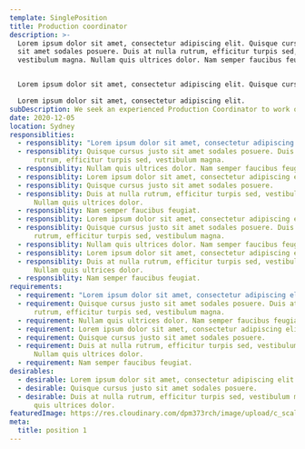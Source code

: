```yaml
---
template: SinglePosition
title: Production coordinator
description: >-
  Lorem ipsum dolor sit amet, consectetur adipiscing elit. Quisque cursus justo
  sit amet sodales posuere. Duis at nulla rutrum, efficitur turpis sed,
  vestibulum magna. Nullam quis ultrices dolor. Nam semper faucibus feugiat.


  Lorem ipsum dolor sit amet, consectetur adipiscing elit. Quisque cursus justo sit amet sodales posuere. Duis at nulla rutrum, efficitur turpis sed, vestibulum magna. Nullam quis ultrices dolor. Nam semper faucibus feugiat.

  Lorem ipsum dolor sit amet, consectetur adipiscing elit.
subDescription: We seek an experienced Production Coordinator to work onsite at our Rhodes, Sydney studio on an exciting project!
date: 2020-12-05
location: Sydney
responsiblities:
  - responsiblity: "Lorem ipsum dolor sit amet, consectetur adipiscing elit. "
  - responsiblity: Quisque cursus justo sit amet sodales posuere. Duis at nulla
      rutrum, efficitur turpis sed, vestibulum magna.
  - responsiblity: Nullam quis ultrices dolor. Nam semper faucibus feugiat.
  - responsiblity: Lorem ipsum dolor sit amet, consectetur adipiscing elit.
  - responsiblity: Quisque cursus justo sit amet sodales posuere.
  - responsiblity: Duis at nulla rutrum, efficitur turpis sed, vestibulum magna.
      Nullam quis ultrices dolor.
  - responsiblity: Nam semper faucibus feugiat.
  - responsiblity: Lorem ipsum dolor sit amet, consectetur adipiscing elit.
  - responsiblity: Quisque cursus justo sit amet sodales posuere. Duis at nulla
      rutrum, efficitur turpis sed, vestibulum magna.
  - responsiblity: Nullam quis ultrices dolor. Nam semper faucibus feugiat.
  - responsiblity: Lorem ipsum dolor sit amet, consectetur adipiscing elit.
  - responsiblity: Duis at nulla rutrum, efficitur turpis sed, vestibulum magna.
      Nullam quis ultrices dolor.
  - responsiblity: Nam semper faucibus feugiat.
requirements:
  - requirement: "Lorem ipsum dolor sit amet, consectetur adipiscing elit. "
  - requirement: Quisque cursus justo sit amet sodales posuere. Duis at nulla
      rutrum, efficitur turpis sed, vestibulum magna.
  - requirement: Nullam quis ultrices dolor. Nam semper faucibus feugiat.
  - requirement: Lorem ipsum dolor sit amet, consectetur adipiscing elit.
  - requirement: Quisque cursus justo sit amet sodales posuere.
  - requirement: Duis at nulla rutrum, efficitur turpis sed, vestibulum magna.
      Nullam quis ultrices dolor.
  - requirement: Nam semper faucibus feugiat.
desirables:
  - desirable: Lorem ipsum dolor sit amet, consectetur adipiscing elit.
  - desirable: Quisque cursus justo sit amet sodales posuere.
  - desirable: Duis at nulla rutrum, efficitur turpis sed, vestibulum magna. Nullam
      quis ultrices dolor.
featuredImage: https://res.cloudinary.com/dpm373rch/image/upload/c_scale,f_auto,q_auto,w_auto/v1612944998/jobs/visual-effects_1_hkrkj8.svg
meta:
  title: position 1
---
```

